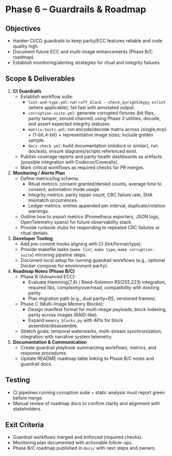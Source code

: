 # Phase 6 – Guardrails & Roadmap

## Objectives
- Harden CI/CD guardrails to keep parity/ECC features reliable and code quality high.
- Document future ECC and multi-image enhancements (Phase B/C roadmap).
- Establish monitoring/alerting strategies for ritual and integrity failures.

## Scope & Deliverables
1. **CI Guardrails**
   - Establish workflow suite:
     - `lint-and-type.yml`: run `ruff`, `black --check`, `pyright`/`mypy`, `eslint` (where applicable); fail fast with annotated output.
     - `corruption-suite.yml`: generate corrupted fixtures (bit flips, parity tamper, zeroed channel) using Phase 3 utilities, decode, and assert expected integrity statuses.
     - `matrix-tests.yml`: run encode/decode matrix across {single,mrp} × {1-bit,4-bit} × representative image sizes; include golden sample.
     - `docs-check.yml`: build documentation (mkdocs or similar), run doctests, ensure diagrams/scripts referenced exist.
   - Publish coverage reports and parity health dashboards as artifacts (possible integration with Codecov/Coveralls).
   - Mark critical workflows as required checks for PR merges.
2. **Monitoring / Alerts Plan**
   - Define metrics/log schema:
     - Ritual metrics: consent granted/denied counts, average time to consent, automation mode usage.
     - Integrity metrics: parity repair count, CRC failure rate, SHA mismatch occurrences.
     - Ledger metrics: entries appended per interval, duplicate/rotation warnings.
   - Outline how to export metrics (Prometheus exporters, JSON logs, OpenTelemetry spans) for future observability stack.
   - Provide runbook stubs for responding to repeated CRC failures or ritual denials.
3. **Developer Tooling**
   - Add pre-commit hooks aligning with CI (lint/format/type).
   - Provide makefile tasks (`make lint`, `make type`, `make corruption-suite`) mirroring pipeline steps.
   - Document local setup for running guardrail workflows (e.g., optional Docker compose for environment parity).
4. **Roadmap Notes (Phase B/C)**
   - Phase B (Advanced ECC):
     - Evaluate Hamming(7,4) / Reed–Solomon RS(255,223) integration, required libs, complexity/overhead, compatibility with existing parity.
     - Plan migration path (e.g., dual parity+RS, versioned frames).
   - Phase C (Multi-Image Memory Blocks):
     - Design manifest format for multi-image payloads, block indexing, parity across images (RAID-like).
     - Expand `memory_blocks.py` with APIs for block assemble/disassemble.
   - Stretch goals: temporal watermarks, multi-stream synchronization, integration with narrative system telemetry.
5. **Documentation & Communication**
   - Create guardrail playbook summarizing workflows, metrics, and response procedures.
   - Update README roadmap table linking to Phase B/C notes and guardrail docs.

## Testing
- CI pipelines running corruption suite + static analysis must report green before merge.
- Manual review of roadmap docs to confirm clarity and alignment with stakeholders.

## Exit Criteria
- Guardrail workflows merged and enforced (required checks).
- Monitoring plan documented with actionable follow-ups.
- Phase B/C roadmap published in `docs/` with next steps and owners.
